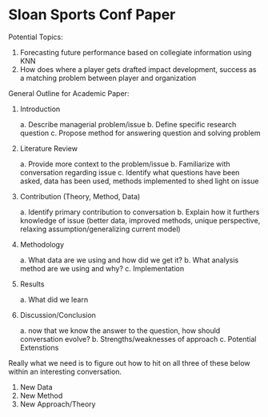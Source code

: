 Sloan Sports Conf Paper
=======================

Potential Topics: 

1. Forecasting future performance based on collegiate information using KNN
2. How does where a player gets drafted impact development, success as a matching problem between player and organization

General Outline for Academic Paper:

1. Introduction

    a. Describe managerial problem/issue
    b. Define specific research question
    c. Propose method for answering question and solving problem

2. Literature Review

    a. Provide more context to the problem/issue
    b. Familiarize with conversation regarding issue
    c. Identify what questions have been asked, data has been used, methods implemented to shed light on issue

3. Contribution (Theory, Method, Data)

    a. Identify primary contribution to conversation
    b. Explain how it furthers knowledge of issue (better data, improved methods, unique perspective, relaxing assumption/generalizing current model)

4. Methodology

    a. What data are we using and how did we get it?
    b. What analysis method are we using and why?
    c. Implementation

5. Results

    a. What did we learn

6. Discussion/Conclusion

    a. now that we know the answer to the question, how should conversation evolve?
    b. Strengths/weaknesses of approach
    c. Potential Extenstions


Really what we need is to figure out how to hit on all three of these below within an interesting conversation.

1. New Data
2. New Method
3. New Approach/Theory

